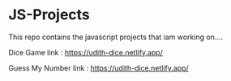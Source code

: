 # JS-Projects

This repo contains the javascript projects that iam working on....

Dice Game link : https://udith-dice.netlify.app/

Guess My Number link : https://udith-dice.netlify.app/
